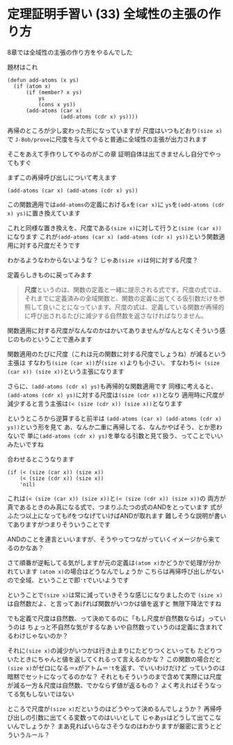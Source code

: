 # 定理証明手習い (33) 全域性の主張の作り方

8章では全域性の主張の作り方をやるんでした

題材はこれ

```
(defun add-atoms (x ys)
  (if (atom x)
      (if (member? x ys)
          ys
          (cons x ys))
      (add-atoms (car x)
                 (add-atoms (cdr x) ys))))
```

再帰のところが少し変わった形になっていますが
尺度はいつもどおり`(size x)`で
`J-Bob/prove`に尺度を与えてやると普通に全域性の主張が出力されます

そこをあえて手作りしてやるのがこの章
証明自体は出てきませんし自分でやってもすぐ

まずこの再帰呼び出しについて考えます

```
(add-atoms (car x) (add-atoms (cdr x) ys))
```

この関数適用では`add-atoms`の定義における`x`を`(car x)`に
`ys`を`(add-atoms (cdr x) ys)`に置き換えています

これと同様な置き換えを、尺度である`(size x)`に対して行うと`(size (car x))`になります
これが`(add-atoms (car x) (add-atoms (cdr x) ys))`という関数適用に対する尺度だそうです

わかるようなわからないような？
じゃあ`(size x)`は何に対する尺度？

定義らしきものに戻ってみます

> **尺度**というのは、関数の定義と一緒に提示される式です。尺度の式では、それまでに定義済みの全域関数と、関数の定義に出てくる仮引数だけを参照して良いことになっています。尺度の式は、定義している関数が再帰的に呼び出されるたびに減少する自然数を返さなければなりません。

関数適用に対する尺度がなんなのかはかいてありませんがなんとなくそういう感じのものということで進みます

関数適用のたびに尺度（これは元の関数に対する尺度でしょうね）が減るという主張は
すなわち`(size (car x))`が`(size x)`よりも小さい、
すなわち`(< (size (car x)) (size x))`という主張になります

さらに、`(add-atoms (cdr x) ys)`も再帰的な関数適用です
同様に考えると、`(add-atoms (cdr x) ys)`に対する尺度は`(size (cdr x))`となり
適用時に尺度が減少すると言う主張は`(< (size (cdr x)) (size x))`となります

というところから逆算すると前半は
`(add-atoms (car x) (add-atoms (cdr x) ys))`という形を見て
あ、なんか二重に再帰してる、なんかやばそう、とか思わないで
単に`(add-atoms (cdr x) ys)`を単なる引数と見て扱う、ってことでいいみたいですね

合わせるとこうなります

```
(if (< (size (car x)) (size x))
    (< (size (cdr x)) (size x))
    'nil)
```

これは`(< (size (car x)) (size x))`と`(< (size (cdr x)) (size x))`の
両方が真であるときのみ真になる式で、つまりふたつの式のANDをとっています
式がふたつ以上になってもifをつなげていけばANDが取れます
難しそうな説明が書いてありますがつまりそういうことです

ANDのことを連言といいますが、そうやってつながっていくイメージから来てるのかなあ？

さて順番が逆転してる気がしますが元の定義は`(atom x)`かどうかで処理が分かれています
`(atom x)`の場合はどうなんでしょうか
こちらは再帰呼び出しがないので全域、ということで即`'t`でいいようです

ということで`(size x)`は常に減っていきそうな感じになりましたので
`(size x)`は自然数だよ、と言ってあげれば関数がいつかは値を返すと
無限下降法ですね

でも定義で尺度は自然数、って決めてるのに「もし尺度が自然数ならば」っていうのは
ちょっと不自然な気がするなあ
いや自然数っていうのは定義に含まれてるわけじゃないのか？

それに`(size x)`の減少がいつかは行き止まりにたどりつくといっても
たどりついたときにちゃんと値を返してくれるって言えるのかな？
この関数の場合だと`(size x)`がゼロになる＝`x`がアトム＝`'t`を返す、でいいわけだけど
っていうのは暗黙でセットになってるのかな？
それともそういうのまで含めて実際には尺度が減る一方＆尺度は自然数、でかならず値が返るもの？
よく考えればそうなってる気もしないではない

ところで尺度が`(size x)`だというのはどうやって決めるんでしょうか？
再帰呼び出しの引数に出てくる変数ってのはいいとして
じゃあ`ys`はどうして出てこないんでしょうか？
まあ見ればいらなさそうなのはわかりますが厳密に言うとどういうルール？

